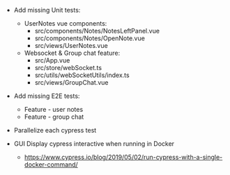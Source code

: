 - Add missing Unit tests:
    - UserNotes vue components:
        - src/components/Notes/NotesLeftPanel.vue
        - src/components/Notes/OpenNote.vue
        - src/views/UserNotes.vue
    - Websocket & Group chat feature:
        - src/App.vue
        - src/store/webSocket.ts
        - src/utils/webSocketUtils/index.ts
        - src/views/GroupChat.vue

- Add missing E2E tests:
    - Feature - user notes
    - Feature - group chat

- Parallelize each cypress test

- GUI Display cypress interactive when running in Docker
    - https://www.cypress.io/blog/2019/05/02/run-cypress-with-a-single-docker-command/
